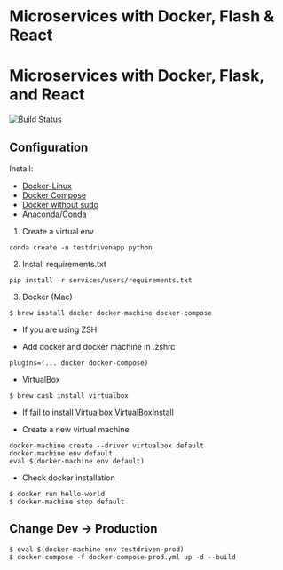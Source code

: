# Microservices with Docker, Flash & React

# Microservices with Docker, Flask, and React

[![Build Status](https://travis-ci.org/LucasHelal/testdriven-app.svg?branch=master)](https://travis-ci.org/LucasHelal/testdriven-app)

## Configuration

Install:
- [Docker-Linux](https://docs.docker.com/install/linux/docker-ce/ubuntu/)
- [Docker Compose](https://docs.docker.com/compose/install/)
- [Docker without sudo](https://www.digitalocean.com/community/tutorials/como-instalar-e-usar-o-docker-no-ubuntu-18-04-pt)
- [Anaconda/Conda](https://docs.anaconda.com/anaconda/install/)

1. Create a virtual env 
```
conda create -n testdrivenapp python
```

2. Install requirements.txt
```
pip install -r services/users/requirements.txt
```

3. Docker (Mac)
```
$ brew install docker docker-machine docker-compose
```

* If you are using ZSH
- Add docker and docker machine in .zshrc
```
plugins=(... docker docker-compose)
```

* VirtualBox
```
$ brew cask install virtualbox
```
- If fail to install Virtualbox
[VirtualBoxInstall](https://medium.com/@DMeechan/fixing-the-installation-failed-virtualbox-error-on-mac-high-sierra-7c421362b5b5)

* Create a new virtual machine
```
docker-machine create --driver virtualbox default
docker-machine env default
eval $(docker-machine env default)
```

* Check docker installation
```
$ docker run hello-world
$ docker-machine stop default
```


## Change Dev -> Production
```
$ eval $(docker-machine env testdriven-prod)
$ docker-compose -f docker-compose-prod.yml up -d --build

```
